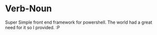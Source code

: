 # Verb-Noun

Super Simple front end framework for powershell. The world had a great need for it so I provided. :P
